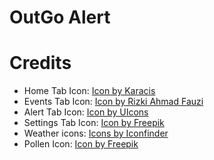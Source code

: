 # OutGo Alert


# Credits
- Home Tab Icon: <a href="https://www.freepik.com/icon/homepage_5590727#fromView=search&page=1&position=25&uuid=95c12579-f5d3-4505-bf2b-abf39cce4c25">Icon by Karacis</a>
- Events Tab Icon: <a href="https://www.freepik.com/icon/calendar_5251652#fromView=search&page=1&position=64&uuid=95c12579-f5d3-4505-bf2b-abf39cce4c25">Icon by Rizki Ahmad Fauzi</a>
- Alert Tab Icon: <a href="https://www.freepik.com/icon/bell-ring_3914279#fromView=search&page=1&position=4&uuid=68a39ca8-c83f-45af-a48c-e510c3c67b8c">Icon by UIcons</a>
- Settings Tab Icon: <a href="https://www.freepik.com/icon/settings_2099174#fromView=search&page=1&position=95&uuid=685533ac-94ef-4071-b5ba-ef8a1610120a">Icon by Freepik</a>
- Weather icons: [Icons by Iconfinder](https://www.iconfinder.com)
- Pollen Icon: <a href="https://www.freepik.com/icon/pollen_7408399#fromView=search&page=1&position=0&uuid=b612237d-9b8c-4965-88ef-79f6c144efb8">Icon by Freepik</a>